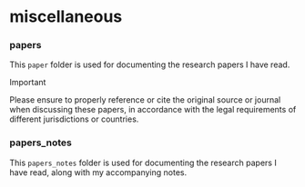 # miscellaneous

### papers
This `paper` folder is used for documenting the research papers I have read.

> [!IMPORTANT]  
> Please ensure to properly reference or cite the original source or journal when discussing these papers, in accordance with the legal requirements of different jurisdictions or countries.

### papers_notes
This `papers_notes` folder is used for documenting the research papers I have read, along with my accompanying notes.

